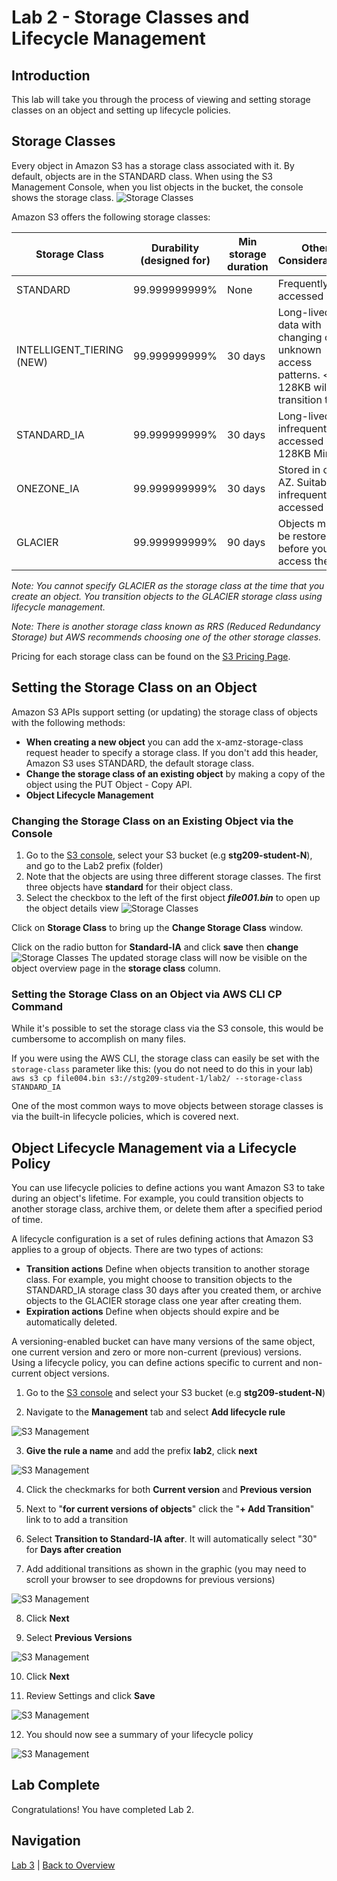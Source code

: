 # Lab 2 - Storage Classes and Lifecycle Management

## Introduction
This lab will take you through the process of viewing and setting storage classes on an object and setting up lifecycle policies.

## Storage Classes
Every object in Amazon S3 has a storage class associated with it. By default, objects are in the STANDARD class.  When using the S3 Management Console, when you list objects in the bucket, the console shows the storage class.
![Storage Classes](../images/3-ObjectStorageClass.png)

Amazon S3 offers the following storage classes:

Storage Class | Durability (designed for) | Min storage duration | Other Considerations
------------ | ------------- | ------------ | -------------
STANDARD | 99.999999999% | None | Frequently accessed data
INTELLIGENT_TIERING (NEW)| 99.999999999% | 30 days | Long-lived data with changing or unknown access patterns. < 128KB will not transition to IA
STANDARD_IA | 99.999999999% | 30 days | Long-lived, infrequently accessed data.  128KB Min.
ONEZONE_IA | 99.999999999% | 30 days | Stored in one AZ. Suitable for infrequently accessed data
GLACIER | 99.999999999% | 90 days | Objects must be restored before you can access them


 _Note: You cannot specify GLACIER as the storage class at the time that you create an object. You transition objects to the GLACIER storage class using lifecycle management._ 

 _Note: There is another storage class known as RRS (Reduced Redundancy Storage) but AWS recommends choosing one of the other storage classes._

Pricing for each storage class can be found on the [S3 Pricing Page](https://aws.amazon.com/s3/pricing/).

## Setting the Storage Class on an Object
Amazon S3 APIs support setting (or updating) the storage class of objects with the following methods:

* **When creating a new object** you can add the x-amz-storage-class request header to specify a storage class. If you don't add this header, Amazon S3 uses STANDARD, the default storage class.
* **Change the storage class of an existing object** by making a copy of the object using the PUT Object - Copy API.
* **Object Lifecycle Management**

### Changing the Storage Class on an Existing Object via the Console
1. Go to the [S3 console](https://s3.console.aws.amazon.com/s3/home?region=us-east-1), select your S3 bucket (e.g **stg209-student-N**), and go to the Lab2 prefix (folder)
2. Note that the objects are using three different storage classes. The first three objects have **standard** for their object class.
3. Select the checkbox to the left of the first object _**file001.bin**_ to open up the object details view
![Storage Classes](../images/3-objectdetails.png)

Click on **Storage Class** to bring up the **Change Storage Class** window.

Click on the radio button for **Standard-IA** and click **save** then **change**
![Storage Classes](../images/2-changestorageclass.png)
The updated storage class will now be visible on the object overview page in the **storage class** column.

### Setting the Storage Class on an Object via AWS CLI CP Command

While it's possible to set the storage class via the S3 console, this would be cumbersome to accomplish on many files.

If you were using the AWS CLI, the storage class can easily be set with the `storage-class` parameter like this: (you do not need to do this in your lab)
    `aws s3 cp file004.bin s3://stg209-student-1/lab2/ --storage-class STANDARD_IA`

One of the most common ways to move objects between storage classes is via the built-in lifecycle policies, which is covered next.

## Object Lifecycle Management via a Lifecycle Policy
You can use lifecycle policies to define actions you want Amazon S3 to take during an object's lifetime. For example, you could transition objects to another storage class, archive them, or delete them after a specified period of time.

A lifecycle configuration is a set of rules defining actions that Amazon S3 applies to a group of objects. There are two types of actions:
 * **Transition actions** Define when objects transition to another storage class. For example, you might choose to transition objects to the STANDARD_IA storage class 30 days after you created them, or archive objects to the GLACIER storage class one year after creating them.
 * **Expiration actions** Define when objects should expire and be automatically deleted.

A versioning-enabled bucket can have many versions of the same object, one current version and zero or more non-current (previous) versions. Using a lifecycle policy, you can define actions specific to current and non-current object versions.

1. Go to the [S3 console](https://s3.console.aws.amazon.com/s3/home?region=us-east-1) and select your S3 bucket (e.g **stg209-student-N**)

2. Navigate to the **Management** tab and select **Add lifecycle rule**
 
 ![S3 Management](../images/3b-management.png)

3. **Give the rule a name** and add the prefix **lab2**, click **next**
 
 ![S3 Management](../images/3b-lifecycle-1.png)

4. Click the checkmarks for both **Current version** and **Previous version**

5. Next to "**for current versions of objects**" click the "**+ Add Transition**" link to to add a transition 

6. Select **Transition to Standard-IA after**. It will automatically select "30" for **Days after creation**

7. Add additional transitions as shown in the graphic (you may need to scroll your browser to see dropdowns for previous versions)
 
 ![S3 Management](../images/3b-lifecycle-2.png)

8. Click **Next**

9. Select **Previous Versions**
 
 ![S3 Management](../images/3b-lifecycle-3.png)

10. Click **Next**

11. Review Settings and click **Save**
 
 ![S3 Management](../images/3b-lifecycle-4.png)

12. You should now see a summary of your lifecycle policy
 
 ![S3 Management](../images/3b-lifecycle-5.png)


## Lab Complete
Congratulations!  You have completed Lab 2.

## Navigation
[Lab 3](../lab3/README.md) | 
[Back to Overview](../README.md)
